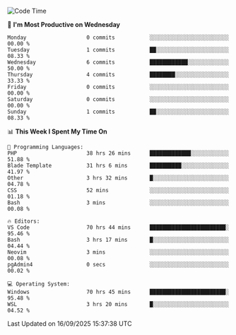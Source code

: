 <!--START_SECTION:waka-->
![Code Time](http://img.shields.io/badge/Code%20Time-5%2C869%20hrs%2038%20mins-blue)

📅 **I'm Most Productive on Wednesday** 

```text
Monday                   0 commits           ░░░░░░░░░░░░░░░░░░░░░░░░░   00.00 % 
Tuesday                  1 commits           ██░░░░░░░░░░░░░░░░░░░░░░░   08.33 % 
Wednesday                6 commits           ████████████░░░░░░░░░░░░░   50.00 % 
Thursday                 4 commits           ████████░░░░░░░░░░░░░░░░░   33.33 % 
Friday                   0 commits           ░░░░░░░░░░░░░░░░░░░░░░░░░   00.00 % 
Saturday                 0 commits           ░░░░░░░░░░░░░░░░░░░░░░░░░   00.00 % 
Sunday                   1 commits           ██░░░░░░░░░░░░░░░░░░░░░░░   08.33 % 
```


📊 **This Week I Spent My Time On** 

```text
💬 Programming Languages: 
PHP                      38 hrs 26 mins      █████████████░░░░░░░░░░░░   51.88 % 
Blade Template           31 hrs 6 mins       ██████████░░░░░░░░░░░░░░░   41.97 % 
Other                    3 hrs 32 mins       █░░░░░░░░░░░░░░░░░░░░░░░░   04.78 % 
CSS                      52 mins             ░░░░░░░░░░░░░░░░░░░░░░░░░   01.18 % 
Bash                     3 mins              ░░░░░░░░░░░░░░░░░░░░░░░░░   00.08 % 

🔥 Editors: 
VS Code                  70 hrs 44 mins      ████████████████████████░   95.46 % 
Bash                     3 hrs 17 mins       █░░░░░░░░░░░░░░░░░░░░░░░░   04.44 % 
Neovim                   3 mins              ░░░░░░░░░░░░░░░░░░░░░░░░░   00.08 % 
pgAdmin4                 0 secs              ░░░░░░░░░░░░░░░░░░░░░░░░░   00.02 % 

💻 Operating System: 
Windows                  70 hrs 45 mins      ████████████████████████░   95.48 % 
WSL                      3 hrs 20 mins       █░░░░░░░░░░░░░░░░░░░░░░░░   04.52 % 
```


 Last Updated on 16/09/2025 15:37:38 UTC
<!--END_SECTION:waka-->
